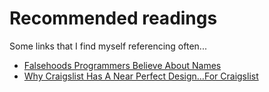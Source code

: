 # Recommended readings

Some links that I find myself referencing often...

- [Falsehoods Programmers Believe About Names](https://www.kalzumeus.com/2010/06/17/falsehoods-programmers-believe-about-names/)
- [Why Craigslist Has A Near Perfect Design…For Craigslist](https://vanseodesign.com/web-design/craigslist-aesthetics/)
